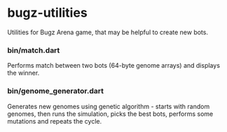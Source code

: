 # bugz-utilities
Utilities for Bugz Arena game, that may be helpful to create new bots.

### bin/match.dart

Performs match between two bots (64-byte genome arrays) and displays the winner.

### bin/genome_generator.dart

Generates new genomes using genetic algorithm - starts with random genomes, then runs the simulation, picks the best bots, performs some mutations and repeats the cycle.
